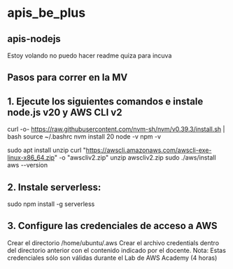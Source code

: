 # apis_be_plus



## apis-nodejs

Estoy volando no puedo hacer readme quiza para incuva
## Pasos para correr en la MV
## 1. Ejecute los siguientes comandos e instale node.js v20 y AWS CLI v2
curl -o- https://raw.githubusercontent.com/nvm-sh/nvm/v0.39.3/install.sh | bash
source ~/.bashrc
nvm install 20
node -v
npm -v

sudo apt install unzip
curl "https://awscli.amazonaws.com/awscli-exe-linux-x86_64.zip" -o "awscliv2.zip"
unzip awscliv2.zip
sudo ./aws/install
aws --version

## 2. Instale serverless:
sudo npm install -g serverless

## 3. Configure las credenciales de acceso a AWS
Crear el directorio /home/ubuntu/.aws
Crear el archivo credentials dentro del directorio anterior con el contenido indicado por el
docente. Nota: Estas credenciales sólo son válidas durante el Lab de AWS Academy (4 horas)
